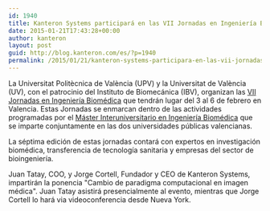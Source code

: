 ```yaml
---
id: 1940
title: Kanteron Systems participará en las VII Jornadas en Ingeniería Biomédica
date: 2015-01-21T17:43:28+00:00
author: kanteron
layout: post
guid: http://blog.kanteron.com/es/?p=1940
permalink: /2015/01/21/kanteron-systems-participara-en-las-vii-jornadas-en-ingenieria-biomedica/
---
```

La Universitat Politècnica de València (UPV) y la Universitat de València (UV), con el patrocinio del Instituto de Biomecánica (IBV), organizan las <a title="http://www.mibvalencia.es/web.php?lang=es&id=28&title=Jornadas,-Seminarios-y-Conferencias" href="http://www.mibvalencia.es/web.php?lang=es&id=28&title=Jornadas,-Seminarios-y-Conferencias" target="_blank">VII Jornadas en Ingeniería Biomédica</a> que tendrán lugar del 3 al 6 de febrero en Valencia. Estas Jornadas se enmarcan dentro de las actividades programadas por el <a title="http://www.mibvalencia.es/" href="http://www.mibvalencia.es/" target="_blank">Máster Interuniversitario en Ingeniería Biomédica</a> que se imparte conjuntamente en las dos universidades públicas valencianas.

La séptima edición de estas jornadas contará con expertos en investigación biomédica, transferencia de tecnología sanitaria y empresas del sector de bioingeniería.

Juan Tatay, COO, y Jorge Cortell, Fundador y CEO de Kanteron Systems, impartirán la ponencia "Cambio de paradigma computacional en imagen médica". Juan Tatay asistirá presencialmente al evento, mientras que Jorge Cortell lo hará via videoconferencia desde Nueva York.